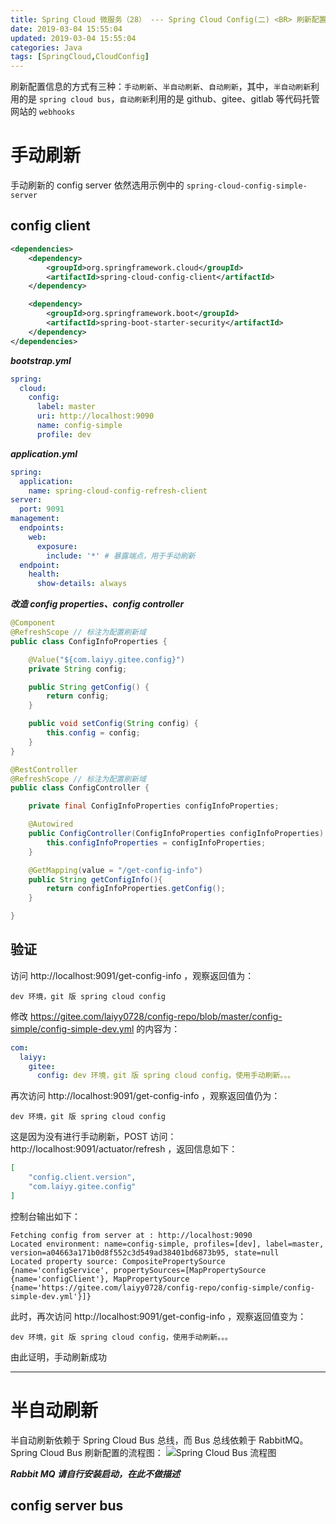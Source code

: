 ```yaml
---
title: Spring Cloud 微服务（28） --- Spring Cloud Config(二) <BR> 刷新配置
date: 2019-03-04 15:55:04
updated: 2019-03-04 15:55:04
categories: Java
tags: [SpringCloud,CloudConfig]
---
```


刷新配置信息的方式有三种：`手动刷新`、`半自动刷新`、`自动刷新`，其中，`半自动刷新`利用的是 `spring cloud bus`，`自动刷新`利用的是 github、gitee、gitlab 等代码托管网站的 `webhooks`

<!-- more -->

# 手动刷新

手动刷新的 config server 依然选用示例中的 `spring-cloud-config-simple-server`

## config client
```xml
<dependencies>
    <dependency>
        <groupId>org.springframework.cloud</groupId>
        <artifactId>spring-cloud-config-client</artifactId>
    </dependency>

    <dependency>
        <groupId>org.springframework.boot</groupId>
        <artifactId>spring-boot-starter-security</artifactId>
    </dependency>
</dependencies>
```

***bootstrap.yml***
```yml
spring:
  cloud:
    config:
      label: master
      uri: http://localhost:9090
      name: config-simple
      profile: dev
```

***application.yml***
```yml
spring:
  application:
    name: spring-cloud-config-refresh-client
server:
  port: 9091
management:
  endpoints:
    web:
      exposure:
        include: '*' # 暴露端点，用于手动刷新
  endpoint:
    health:
      show-details: always
```

***改造 config properties、config controller***
```java
@Component
@RefreshScope // 标注为配置刷新域
public class ConfigInfoProperties {

    @Value("${com.laiyy.gitee.config}")
    private String config;

    public String getConfig() {
        return config;
    }

    public void setConfig(String config) {
        this.config = config;
    }
}

@RestController
@RefreshScope // 标注为配置刷新域
public class ConfigController {

    private final ConfigInfoProperties configInfoProperties;

    @Autowired
    public ConfigController(ConfigInfoProperties configInfoProperties) {
        this.configInfoProperties = configInfoProperties;
    }

    @GetMapping(value = "/get-config-info")
    public String getConfigInfo(){
        return configInfoProperties.getConfig();
    }

}
```

## 验证

访问 http://localhost:9091/get-config-info ，观察返回值为：
```
dev 环境，git 版 spring cloud config
```

修改 https://gitee.com/laiyy0728/config-repo/blob/master/config-simple/config-simple-dev.yml 的内容为：
```yml
com:
  laiyy:
    gitee:
      config: dev 环境，git 版 spring cloud config，使用手动刷新。。。
```

再次访问 http://localhost:9091/get-config-info ，观察返回值仍为：
```
dev 环境，git 版 spring cloud config
```
这是因为没有进行手动刷新，POST 访问：http://localhost:9091/actuator/refresh ，返回信息如下：
```json
[
    "config.client.version",
    "com.laiyy.gitee.config"
]
```
控制台输出如下：
```
Fetching config from server at : http://localhost:9090
Located environment: name=config-simple, profiles=[dev], label=master, version=a04663a171b0d8f552c3d549ad38401bd6873b95, state=null
Located property source: CompositePropertySource {name='configService', propertySources=[MapPropertySource {name='configClient'}, MapPropertySource {name='https://gitee.com/laiyy0728/config-repo/config-simple/config-simple-dev.yml'}]}
```

此时，再次访问 http://localhost:9091/get-config-info ，观察返回值变为：
```
dev 环境，git 版 spring cloud config，使用手动刷新。。。
```

由此证明，手动刷新成功


---

# 半自动刷新

半自动刷新依赖于 Spring Cloud Bus 总线，而 Bus 总线依赖于 RabbitMQ。 Spring Cloud Bus 刷新配置的流程图：
![Spring Cloud Bus 流程图](/images/spring-cloud/config/spring-cloud-bus.png)

***Rabbit MQ 请自行安装启动，在此不做描述***

## config server bus